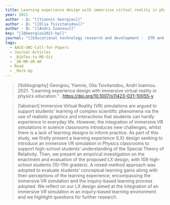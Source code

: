```yaml
---
title: Learning experience design with immersive virtual reality in physics education
year: 2021
author - 1: "[[Yiannis Georgiou]]"
author - 2: "[[Olia Tsivitanidou]]"
author - 3: "[[Andri Ioannou]]"
key: "[[@Georgiou2021-hp]]"
journal: "[[Educational technology research and development -  ETR and D]]"
tags:
  - AACE-UNC-Call-for-Papers
  - Journal-Articles
  - _BibTex-to-MD-Git
  - _XR-MR-VR-AR
  - Read
  - _Mark-Up
---
```


> [!bibliography]
> Georgiou, Yiannis, Olia Tsivitanidou, Andri Ioannou. 2021. “Learning experience design with immersive virtual reality in physics education.” . https://doi.org/10.1007/s11423-021-10055-y

> [!abstract]
> Immersive Virtual Reality (VR) simulations are argued to support students’ learning of complex scientific phenomena via the use of realistic graphics and interactions that students can hardly experience in everyday life. However, the integration of immersive VR simulations in science classrooms introduces new challenges, whilst there is a lack of learning designs to inform practice. As part of this study, we firstly present a learning experience (LX) design seeking to introduce an immersive VR simulation in Physics classrooms to support high-school students’ understanding of the Special Theory of Relativity. Then, we present an empirical investigation on the enactment and evaluation of the proposed LX design, with 109 high-school students (10–11th graders). A mixed-method approach was adopted to evaluate students’ conceptual learning gains along with their perceptions of the learning experience, encompassing the immersive VR simulation and the inquiry-based learning process adopted. We reflect on our LX design aimed at the integration of an immersive VR simulation in an inquiry-based learning environment and we highlight questions for further research.